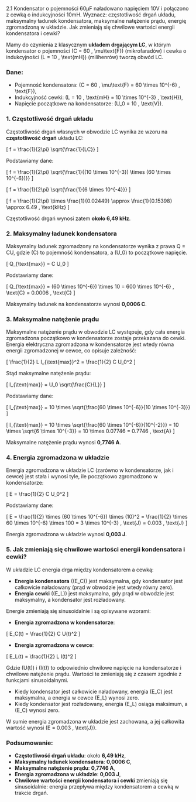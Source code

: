 2.1 Kondensator o pojemności 60μF naładowano napięciem 10V i połączono z cewką o indukcyjności 10mH.
Wyznacz: częstotliwość drgań układu, maksymalny ładunek kondensatora, maksymalne natężenie prądu,
energię zgromadzoną w układzie. Jak zmieniają się chwilowe wartości energii kondensatora i cewki?

Mamy do czynienia z klasycznym **układem drgającym LC**, w którym kondensator o pojemności \(C = 60 \, \mu\text{F}\) (mikrofaradów) i cewka o indukcyjności \(L = 10 \, \text{mH}\) (milihenrów) tworzą obwód LC.

### Dane:
- Pojemność kondensatora: \(C = 60 \, \mu\text{F} = 60 \times 10^{-6} \, \text{F}\),
- Indukcyjność cewki: \(L = 10 \, \text{mH} = 10 \times 10^{-3} \, \text{H}\),
- Napięcie początkowe na kondensatorze: \(U_0 = 10 \, \text{V}\).

### 1. Częstotliwość drgań układu

Częstotliwość drgań własnych w obwodzie LC wynika ze wzoru na **częstotliwość drgań** układu LC:

\[
f = \frac{1}{2\pi} \sqrt{\frac{1}{LC}}
\]

Podstawiamy dane:

\[
f = \frac{1}{2\pi} \sqrt{\frac{1}{(10 \times 10^{-3}) \times (60 \times 10^{-6})}}
\]

\[
f = \frac{1}{2\pi} \sqrt{\frac{1}{6 \times 10^{-4}}}
\]

\[
f = \frac{1}{2\pi} \times \frac{1}{0.02449} \approx \frac{1}{0.15398} \approx 6.49 \, \text{kHz}
\]

Częstotliwość drgań wynosi zatem **około 6,49 kHz**.

### 2. Maksymalny ładunek kondensatora

Maksymalny ładunek zgromadzony na kondensatorze wynika z prawa Q = CU, gdzie \(C\) to pojemność kondensatora, a \(U_0\) to początkowe napięcie.

\[
Q_{\text{max}} = C U_0
\]

Podstawiamy dane:

\[
Q_{\text{max}} = (60 \times 10^{-6}) \times 10 = 600 \times 10^{-6} \, \text{C} = 0.0006 \, \text{C}
\]

Maksymalny ładunek na kondensatorze wynosi **0,0006 C**.

### 3. Maksymalne natężenie prądu

Maksymalne natężenie prądu w obwodzie LC występuje, gdy cała energia zgromadzona początkowo w kondensatorze zostaje przekazana do cewki. Energia elektryczna zgromadzona w kondensatorze jest wtedy równa energii zgromadzonej w cewce, co opisuje zależność:

\[
\frac{1}{2} L I_{\text{max}}^2 = \frac{1}{2} C U_0^2
\]

Stąd maksymalne natężenie prądu:

\[
I_{\text{max}} = U_0 \sqrt{\frac{C}{L}}
\]

Podstawiamy dane:

\[
I_{\text{max}} = 10 \times \sqrt{\frac{60 \times 10^{-6}}{10 \times 10^{-3}}}
\]

\[
I_{\text{max}} = 10 \times \sqrt{\frac{60 \times 10^{-6}}{10^{-2}}} = 10 \times \sqrt{6 \times 10^{-3}} = 10 \times 0.07746 = 0.7746 \, \text{A}
\]

Maksymalne natężenie prądu wynosi **0,7746 A**.

### 4. Energia zgromadzona w układzie

Energia zgromadzona w układzie LC (zarówno w kondensatorze, jak i cewce) jest stała i wynosi tyle, ile początkowo zgromadzono w kondensatorze:

\[
E = \frac{1}{2} C U_0^2
\]

Podstawiamy dane:

\[
E = \frac{1}{2} \times (60 \times 10^{-6}) \times (10)^2 = \frac{1}{2} \times 60 \times 10^{-6} \times 100 = 3 \times 10^{-3} \, \text{J} = 0.003 \, \text{J}
\]

Energia zgromadzona w układzie wynosi **0,003 J**.

### 5. Jak zmieniają się chwilowe wartości energii kondensatora i cewki?

W układzie LC energia drga między kondensatorem a cewką:
- **Energia kondensatora** (\(E_C\)) jest maksymalna, gdy kondensator jest całkowicie naładowany (prąd w obwodzie jest wtedy równy zero).
- **Energia cewki** (\(E_L\)) jest maksymalna, gdy prąd w obwodzie jest maksymalny, a kondensator jest rozładowany.

Energie zmieniają się sinusoidalnie i są opisywane wzorami:

- **Energia zgromadzona w kondensatorze**:

\[
E_C(t) = \frac{1}{2} C U(t)^2
\]

- **Energia zgromadzona w cewce**:

\[
E_L(t) = \frac{1}{2} L I(t)^2
\]

Gdzie \(U(t)\) i \(I(t)\) to odpowiednio chwilowe napięcie na kondensatorze i chwilowe natężenie prądu. Wartości te zmieniają się z czasem zgodnie z funkcjami sinusoidalnymi.

- Kiedy kondensator jest całkowicie naładowany, energia \(E_C\) jest maksymalna, a energia w cewce \(E_L\) wynosi zero.
- Kiedy kondensator jest rozładowany, energia \(E_L\) osiąga maksimum, a \(E_C\) wynosi zero.

W sumie energia zgromadzona w układzie jest zachowana, a jej całkowita wartość wynosi \(E = 0.003 \, \text{J}\).

### Podsumowanie:
- **Częstotliwość drgań układu**: około **6,49 kHz**,
- **Maksymalny ładunek kondensatora**: **0,0006 C**,
- **Maksymalne natężenie prądu**: **0,7746 A**,
- **Energia zgromadzona w układzie**: **0,003 J**,
- **Chwilowe wartości energii kondensatora i cewki** zmieniają się sinusoidalnie: energia przepływa między kondensatorem a cewką w trakcie drgań.